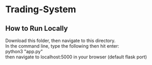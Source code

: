 # Trading-System
## How to Run Locally
Download this folder, then navigate to this directory.  
In the command line, type the following then hit enter:  
python3 "app.py"  
then navigate to localhost:5000 in your browser (default flask port)

